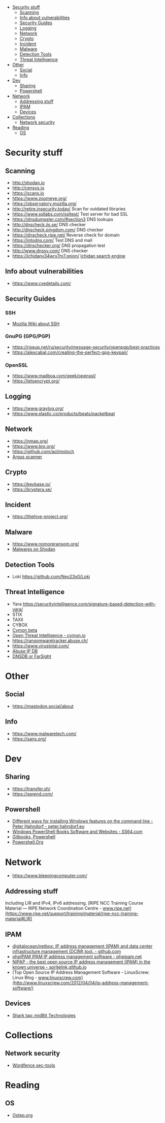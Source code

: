 - [Security stuff](#org4c9b6b4)
  - [Scanning](#org5d654bf)
  - [Info about vulnerabilities](#org249b2a9)
  - [Security Guides](#org0a51ecd)
  - [Logging](#org16271ea)
  - [Network](#orgb8924b3)
  - [Crypto](#orgf1a5aad)
  - [Incident](#org71d5041)
  - [Malware](#org18dd26d)
  - [Detection Tools](#orgc971213)
  - [Threat Intelligence](#org75eaba4)
- [Other](#org10386aa)
  - [Social](#org3befc02)
  - [Info](#org4d3be64)
- [Dev](#org981491e)
  - [Sharing](#org15fee67)
  - [Powershell](#org4341429)
- [Network](#org7fe52e0)
  - [Addressing stuff](#orgaf545e8)
  - [IPAM](#org04cb4a2)
  - [Devices](#orge32c695)
- [Collections](#org55670b1)
  - [Network security](#org6fb5a6e)
- [Reading](#orgcf4d9be)
  - [OS](#orgc2d9235)

<div class="OPTIONS">

</div>


<a id="org4c9b6b4"></a>

# Security stuff


<a id="org5d654bf"></a>

## Scanning

-   <http://shodan.io>
-   <http://censys.io>
-   <https://scans.io>
-   <https://www.zoomeye.org/>
-   <https://observatory.mozilla.org/>
-   <http://retire.insecurity.today/> Scan for outdated libraries
-   <https://www.ssllabs.com/ssltest/> Test server for bad SSL
-   <https://dnsdumpster.com/#section3> DNS lookups
-   <http://dnscheck.iis.se/> DNS checker
-   <http://dnscheck.pingdom.com/> DNS checker
-   <https://dnscheck.ripe.net/> Reverse check for domain
-   <https://intodns.com/> Test DNS and mail
-   <https://dnschecker.org/> DNS propagation test
-   <http://www.dnssy.com/> DNS checker
-   <https://ichidanv34wrx7m7.onion/> [Ichidan search engine](https://www.bleepingcomputer.com/news/security/ichidan-is-a-shodan-like-search-engine-for-the-dark-web/)


<a id="org249b2a9"></a>

## Info about vulnerabilities

-   <https://www.cvedetails.com/>


<a id="org0a51ecd"></a>

## Security Guides


### SSH

-   [Mozilla Wiki about SSH](https://wiki.mozilla.org/Security/Guidelines/OpenSSH)


### GnuPG (GPG/PGP)

-   <https://riseup.net/ru/security/message-security/openpgp/best-practices>
-   <https://alexcabal.com/creating-the-perfect-gpg-keypair/>


### OpenSSL

-   <https://www.madboa.com/geek/openssl/>
-   <https://letsencrypt.org/>


<a id="org16271ea"></a>

## Logging

-   <https://www.graylog.org/>
-   <https://www.elastic.co/products/beats/packetbeat>


<a id="orgb8924b3"></a>

## Network

-   <https://nmap.org/>
-   <https://www.bro.org/>
-   <https://github.com/aol/moloch>
-   [Argus scanner](http://www.qosient.com/argus/index.shtml)


<a id="orgf1a5aad"></a>

## Crypto

-   <https://keybase.io/>
-   <https://kryptera.se/>


<a id="org71d5041"></a>

## Incident

-   <https://thehive-project.org/>


<a id="org18dd26d"></a>

## Malware

-   <https://www.nomoreransom.org/>
-   [Malwares on Shodan](https://malware-hunter.shodan.io/)


<a id="orgc971213"></a>

## Detection Tools

-   Loki <https://github.com/Neo23x0/Loki>


<a id="org75eaba4"></a>

## Threat Intelligence

-   Yara <https://securityintelligence.com/signature-based-detection-with-yara/>
-   STIX
-   TAXII
-   CYBOX
-   [Cymon beta](https://app.cymon.io/)
-   [Open Threat Intelligence - cymon.io](https://cymon.io/)
-   <https://ransomwaretracker.abuse.ch/>
-   <https://www.virustotal.com/>
-   [Abuse IP DB](https://www.abuseipdb.com/)
-   [DNSDB or FarSight](https://www.dnsdb.info/)


<a id="org10386aa"></a>

# Other


<a id="org3befc02"></a>

## Social

-   <https://mastodon.social/about>


<a id="org4d3be64"></a>

## Info

-   <https://www.malwaretech.com/>
-   <https://sans.org/>


<a id="org981491e"></a>

# Dev


<a id="org15fee67"></a>

## Sharing

-   <https://transfer.sh/>
-   <https://sprend.com/>


<a id="org4341429"></a>

## Powershell

-   [Different ways for installing Windows features on the command line - Peter Hahndorf - peter.hahndorf.eu](https://peter.hahndorf.eu/blog/WindowsFeatureViaCmd.html)
-   [Windows PowerShell Books Software and Websites - SS64.com](https://ss64.com/links/pslinks.html)
-   [Gitbooks, Powershell](https://www.gitbook.com/@devops-collective-inc)
-   [Powershell.Org](http://powershell.org)


<a id="org7fe52e0"></a>

# Network

-   <https://www.bleepingcomputer.com/>


<a id="orgaf545e8"></a>

## Addressing stuff

Including LIR and IPv4, IPv6 addressing. [RIPE NCC Training Course Material — RIPE Network Coordination Centre - www.ripe.net](https://www.ripe.net/support/training/material/ripe-ncc-training-material#LIR)


<a id="org04cb4a2"></a>

## IPAM

-   [digitalocean/netbox: IP address management (IPAM) and data center infrastructure management (DCIM) tool. - github.com](https://github.com/digitalocean/netbox)
-   [phpIPAM IPAM IP address management software - phpipam.net](https://phpipam.net/)
-   [NIPAP - the best open source IP address management (IPAM) in the known universe - spritelink.github.io](https://spritelink.github.io/NIPAP/)
-   [Top Open Source IP Address Management Software - LinuxScrew: Linux Blog - www.linuxscrew.com](http://www.linuxscrew.com/2012/04/04/ip-address-management-software/)


<a id="orge32c695"></a>

## Devices

-   [Shark tap: midBit Technologies](http://www.midbittech.com/)


<a id="org55670b1"></a>

# Collections


<a id="org6fb5a6e"></a>

## Network security

-   [Wordfence sec-tools](https://www.wordfence.com/blog/2017/04/tools-for-security-analysts/)


<a id="orgcf4d9be"></a>

# Reading


<a id="orgc2d9235"></a>

## OS

-   [Ostep.org](http://pages.cs.wisc.edu/~remzi/OSTEP/)
